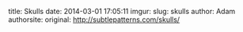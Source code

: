 title: Skulls
date: 2014-03-01 17:05:11
imgur: 
slug: skulls
author: Adam
authorsite: 
original: http://subtlepatterns.com/skulls/
